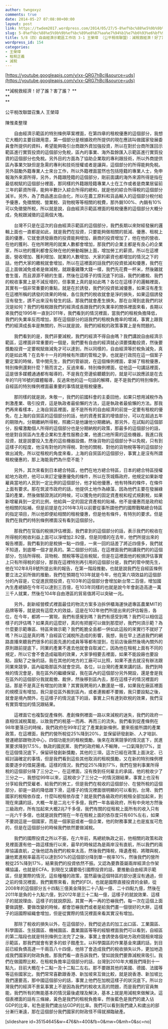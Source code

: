 ```yaml
---
author: twngoxyz
comments: true
date: 2014-05-27 07:08:00+00:00
layout: post
link: https://twdem2017.wordpress.com/2014/05/27/5-8%ef%bc%88%e5%9b%9b%ef%bc%89%e8%87%aa%e7%94%b1%e7%b6%93%e6%bf%9f%e7%a4%ba%e7%af%84%e5%8d%80%e5%b7%a5%e4%bd%9c%e5%9d%8a-3-1-%e7%8e%8b%e6%a6%ae%e7%92%8b-%ef%bc%88%e5%85%ac%e5%b9%b3%e7%a8%85%e6%94%b9/
slug: 5-8%ef%bc%88%e5%9b%9b%ef%bc%89%e8%87%aa%e7%94%b1%e7%b6%93%e6%bf%9f%e7%a4%ba%e7%af%84%e5%8d%80%e5%b7%a5%e4%bd%9c%e5%9d%8a-3-1-%e7%8e%8b%e6%a6%ae%e7%92%8b-%ef%bc%88%e5%85%ac%e5%b9%b3%e7%a8%85%e6%94%b9
title: 5/8（四）自由經濟示範區工作坊 3-1 王榮璋 （公平稅改聯盟）：減稅救經濟！好了誰？害了誰？
wordpress_id: 154
categories:
- 王榮璋
- 租稅正義
- 減稅
---
```


[https://youtube.googleapis.com/v/xx-QRG7hBcI&source=uds](https://youtube.googleapis.com/v/xx-QRG7hBcI&source=uds)

**減稅救經濟！好了誰？害了誰？ **  
**  
**

公平稅改聯盟召集人 王榮璋

陳惟柔整理

  


　　自由經濟示範區的特別條例草案裡面，在第四章的租稅優惠的這個部分，我想它大概的主要目跟用意，第一個部分是根據政府所提供的現在應該叫做國家發展委員會所提供的資料，希望能夠吸引台商跟外資加強投資，所以在對於台商所匯回示範區進行實質投資的這個部分免稅，區內的事業、海外盈餘匯入示範區進行實質投資的這個部分也免稅。另外目的方面為了協助企業取的專利跟技術，所以外商提供區內事業欠缺但是急需的專利和技術授權或者是讓與，這個部分的所得能夠免稅。另外鼓勵外籍專業人士來台工作，所以外籍裡面當然也包括陸籍的專業人士，免申報海外來源所得，另外，外籍跟陸籍的這個部分，剛前面講的海外來源所得是指在最低稅賦的這個部分裡面，那同樣的外籍跟陸籍專業人士在工作或者是商業居留前三年的薪資所得，能夠半數計入綜合所得的總和，就是他的綜合所得稅的這個部分減半。另外，為了商品進出自由化，所以在農工原料和貨品輸入的這個部分稅付給予優惠，免徵關稅、營業稅、貨物稅等等相關的稅費，那外銷100%、內銷有10%可以免徵營所稅，所以就是說，自由經濟示範區裡面的租稅優惠的這個部分大概分成，免稅跟減徵的這兩個大塊。 

  


　　台灣不只是在這次的自由經濟示範區的這個部分，我們長期以來財經發展的邏輯上面也一直都是如此，就是我們在投資，只要能夠做相關的抵減、優惠、租稅上面的優惠，它就會誘發廠商的投資能夠增加，廠商的投資增加了，他在他的營收、在他的獲利、在他所聘用的就業人數都會增加，那我們的企業主都是有良心的企業家，所以他的獲利都會反映在他的勞動報酬上面，增加勞工的薪資。所以在這裡面，營收增加、獲利增加、就業的人數增加、大家的薪資也都增加的情況之下的話，他們大家的繳稅就會增加，所以在這裡面的話我們的投資抵減和優惠，我們在這上面做減免或者是做減稅，就跟養雞賺大錢一樣，我們先花費一杯米，然後雞就會生蛋，而且源源不絕的生蛋，然後在這樣子的情況底下的話，我們的繳稅、我們的稅收事實上是不減反增的，但事實上真的是如此嗎？各位在這樣子的邏輯裡面，其實有一個非常重要的重點，就是在於誘發，我們的投資抵減優惠，如果沒有產生在這裡所稱的誘發的效果的時候，各位我們的稅收就會是淨的損失，如果這個誘發沒有發生，誘不出來沒有發生的話，那我們就會產生損失。那在台灣到底我們的狀況是如何？我們的租稅跟我們的經濟成長跟我們的失業率的關係裡面來看，長期以來我們從1995年一直到2011年，我們看到的情況裡面，當我們的租稅負擔降低，我們的失業率反而增加，那在這個部分的話我們的租稅負擔率的增減，事實上跟我們的經濟成長率是無關的，所以就是說，我們的經稅的政策事實上是有問題的。 

  


　　我們看到的是，我們非要減稅，我們的經濟不得自由嗎？我們講說自由經濟示範區，這裡面非常重要的一個是，我們要有自由的經濟就必須要獎勵投資，然後要獎勵投資一定要稅賦做減免才可以達到，所以同樣的，自由經濟等於稅負減免，真的是如此嗎？在去年十一月的時候有所謂的管租之爭，也就是行政院在這一個案子要定案的時候，管中閔先生，我們的管爺說，在這個條例裡面，拿掉了租稅優惠，特別條例還剩什麼？簡而言之，反過來看，特別條例裡面，從他這一句講話裡面，這是很多媒體通通都有報導的，不是我在旁邊偷聽聽到的，就是可以說應該是在去年的11月16號的媒體報導，反過來他的這一句話的解釋，是不是我們的特別條例，自經區的特別條例裡面最重要的事情就是租稅優惠。

  


　　那同樣的就是說，朱敬一，我們的前國科會的主委回他，如果只想用減稅作為刺激產業、吸引投資，這是執政者最偷懶的方法，這是執政者最偷懶的方法。那我們再來看樣本，上海自貿區裡面，是不是所有的自由經濟的前提一定要有租稅的優免，在上海的自貿區的這個部分的話，他的資產貧富的增值部分，可以在超過五年的期限內，分期繳納所得稅，照繳只是他讓他分期繳納。那另外，在試點的這個部分，股權激勵個人所得的這個部分也是分期納稅的政策，那最多的這個部分的話，他是對自貿區內生產企業和生產性服務企業，他進口他所需的這些機器，我進口我投資，就是說要投入生產的這些機器設備，然後貨物的這個部分予以免稅，只有到這樣子的程度，他沒有對他的所得稅、對他的關稅、對他的貨物稅等等的這個部分做出減免，所以從租稅的角度來看，上海的自貿區的這個部分，事實上是沒有所謂租稅優惠的，那上海能我們為什麼不能？ 

  


　　另外，其次來看到日本總合特區，他們在地方總合特區，日本的總合特區授權給地方政府，他可以來訂定優惠優免的條件，所以在茨城縣政府，他規定如果新增雇員當地的人民到一定比例的這個部分，他才給他優惠，他有特殊的條件，在條件上面有要求。那在筑波市政府的話，他提供土地作為綠藻，因為他們主要在發展綠藻的產業，然後做驗證測試的時候，可以獲免他的固定資產稅和程式規劃稅，如果新增雇員到一定的比例，他給與一定的固定資產稅的貼補，他不是優惠而是政府給他相關的貼補，但是前提是在2016年3月以前要從事所謂他們的國際戰略總合特區的指定項目，所以他即便給相關的租稅優惠，但是他有條件，有特別的要求。但是我們在我們的特別條例裡面沒有看到這個部分。 

  


　　那我們在官版的稅損評估裡面，我們拿到的這個部分的話，表示我們的稅收在所得稅的稅收利益上面可以淨增加2.92億，但是同樣的在去年，他們所提出來的報告裡面，我們看到的是稅損一點一四億，一來一回的話差了將近四億多，我們就不知道，到底哪一個才是真的。第二個部分的話，在這裡面我們剛講我們的的這個部分，包括所得稅、貨物稅、關稅等等這些稅賦，但是在這裡面他的稅損評估事實上只有所得稅的部分，那我在這裡特別再引用的這個部分是，我們的管中閔先生，他在102年8月8號所提出來的報告，在第一階段推動，也就是說我們在自經區條例要立法之前所做的推動，我們在預期在103年就是今年，他在第六項效益的這個部分的內容是，它促進民間投資，在103年的這個部分會增加新台幣二百億，增加國內生產總額在今年可以達到三百億，在103年同樣的也就是說今年會創造高達一萬三千人就業，然後在104年自由港區的貿易值將可以突破一兆。 

  


　　另外，創新經營模式裡面最佳的物流方案多泊拆併櫃海運快遞專區農業MIT的品牌等等，就是說有這麼大的效益，這是在102年他們所提出來的評估報告，各位，在今年，都將一一實現，我們有感覺到嗎？我們有感受到嗎？我們可以相信這樣子的評估嗎？如果真的這麼好，真的有把握可以做到那麼好，我們何須示範？為什麼要示範專區、特區來做示範？我們乾脆全島都一併如此這般的來實行不就好了嗎？所以這是真的嗎？自經區它減稅所造成的影響，我想，我在早上透過我們的網路直播來聽我們很多的前面先進的成員等等都有提到，在前店後廠然後境內關外的原則跟前提底下，同業的產業不進去他就會自取滅亡，因為他在租稅上面有不同的規定，所以它會不會造成磁吸的效果，大家爭相要去裡面，如果不能設廠也要設點，設點了之後的話，我在其他的地方的工廠可以比照，如果不進去就沒有辦法跟同業來競爭，區內磁吸那區外就會空洞。各位，以台灣的產業來講的話，我們到時候的情況會是，我在區外的繼續保留，我在區內的這個部分另外開設，還是會是我在區外的這個部分我就裁撤、裁併，然後移到區內去，那在這樣子的情況裡面的話，那是不是真正有增加的效果？其實我聘用的人數還是一樣，如果我在廠區裡面的規模沒有增加，我只是從區外搬到區內，或者連搬都不要搬，我只要設點之後，就會是境內關外，在這樣子的情況底下的話，事實上只有達到砍稅的效果，我們沒有實質增加的情況跟結果。 

  


　　這裡面它也複製促產條例、產創條例裡面一路以來減稅的迷失，我們的政府一直相信減稅萬能，以致我們的稅基一而再、再而三的流失。我們看到促產條例在98年要落日的時候，我們政府在99年訂定了產業創新條例，要來銜接所謂的產業政策，在這裡面，我們的營所稅從25%降到20%，並保留研發創新、人才培訓、營運總部跟物流中心，四個功能別的租稅獎勵，後來在政黨競爭的情況底下，民進黨要求降到17.5%，執政的國民黨、我們的政府輸人不輸陣，一口氣降到17%，並在這個情況底下，保留研發創新獎勵，其他的三項，這次已經在政策上面決定、已經討論確定的事情，但是我們看到這些其他取消的租稅獎勵，又在新的特別條例裡面要逐步的借屍還魂。這樣的情況，我們從25%降到17%，我們在營利事業所得稅的這個部分降了三分之一，在這裡面，沒有換到任何雇主的承諾，他的稅收少了三分之一，我想從99年以來，這稅收少了三分之一的情況跟結果，事實上也沒有分享給我們受雇者、給我們的勞工，但是我們在稅收的這個部分、在營所稅的這個部分，卻是一路的降低跟下滑，這樣子的情況裡面很明顯的可以看到，台灣、我們國家的稅租依存度，什麼叫稅租依存度？就是我們各級政府的稅租全部加起來，到現在來講的話，大概一年是二兆七千多億，我們一年各級政府，所有中央地方然後三級政府，所有加起來大概2兆7千多億，我們有關的從租稅上面所有的收入只有一兆六千多億，也就是說我們現在一年在租稅上面的依存度只有60%左右，如果不要說這是一個國家，而是一個家庭或者一個企業，他的財務事實上也是岌岌可危的，但是在這個部分的時候我們依然要做減稅。 

  


　　我們的國際投資之所以不振，在六年前，馬總統執政之前，他相關的政策和政見裡面還有他一路這樣施行以來，最早的時候認為是兩岸沒有直航，所以我們的兩岸協議直航，之後他認為我們的稅率太高，然後我們降稅，降遺產稅、將贈與稅，讓他累進稅率最高可以達到50%的這個部分降到單一稅率10%，然後我們的營所稅從25%降到17%，結果我們的投資依然不振。又認為要靠簽屬兩岸經濟合作架構協議，也就是ECFA，到現在又講要吸引國際投資的話，要推動自由經濟示範區，但是實際的情況，這些種種的政策，當然最後這個特區的部分還沒有通過，但之前的情況裡面，我們實際來看，我們的FDI，也就是國際直接投資的金額，從2008年的這個部分五十四點三億美金降到二十八點一億、二十四點九億，然後在2011年是負的十九點六億，到2012年是三十二點一億，這樣子的就說效果、這樣子的就說理由、這樣子的就說原因，其實一再一再的恐嚇我們，每一次在這個上面要做調整、要做改變的時候，都會恐嚇我們或者是給我們畫一個很好的大餅，這樣子的話國際組織會增加，但是從實際的情況裡面來看其實沒有增加。 

  


　　那除了稅收的損失以外，在這個部分，我們從過去的加工出口區、工業園區、科學園區、生技園區、機械園區、農業園區等等的經驗裡面我們可以看到，自經區的第二階段也就是特別條例立法完了之後，事實上會誘使各個地方政府競相來增設示範區，那我們就會有更多的蚊子館產生。以科學園區的作業基金來講的話，到目前已經負債高達一千兩百八十四億，他除了會造成我們的稅收損失以外，更加地造成我們國家的財政負擔。那我們看一直告訴我們，譬如說我們要靠減稅來吸引。我們在做國際比較，在租稅負擔率這個部分的話，台灣到2010年大概我們降到十一點九，目前大概在十二點一及十二點二左右。那不要跟其他的美國、德國、法國等等這些國家比，我們常常喜歡跟香港、新加坡來互做比較，就是說香港、新加坡比我們還要高，那中國這個部分的話，事實上他們在加稅這樣子的狀況底下。所以台灣我們的經濟不景氣事實上不是因為我們的稅收太高的問題，而是我們的官員無能，我們所有的無能基本的情況最後處理及解決，基本上就是用減稅來做解決。這個表裡面的話有三條線，黃色是我們的租稅負擔率，然後藍色是我們的歲入佔GDP的比率，紅色是我們歲出佔GDP的比率。我們可以看到我們歲入和歲出的部分漸行漸遠，那在這個部分我們國家的財政怪不得就瀕臨破產。

[slideshare id=35154645&w=476&h=400&fb=0&mw=0&mh=0&sc=no]
